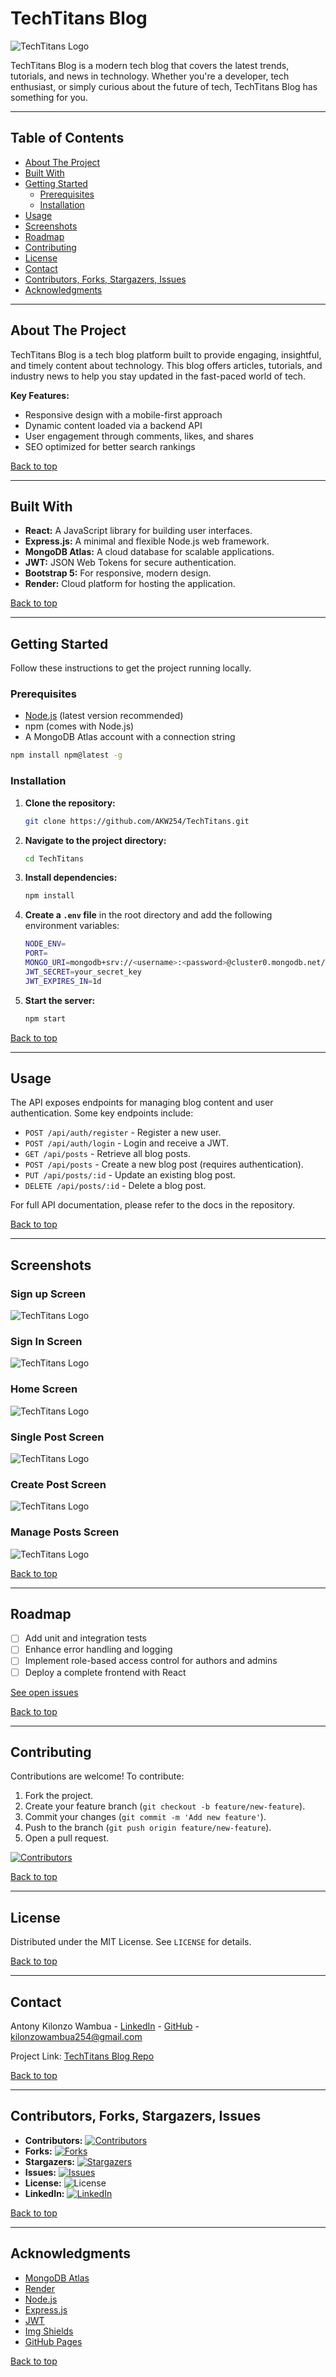 
# TechTitans Blog

![TechTitans Logo](Screenshots/home.png)

TechTitans Blog is a modern tech blog that covers the latest trends, tutorials, and news in technology. Whether you're a developer, tech enthusiast, or simply curious about the future of tech, TechTitans Blog has something for you.



---

## Table of Contents

- [About The Project](#about-the-project)
- [Built With](#built-with)
- [Getting Started](#getting-started)
  - [Prerequisites](#prerequisites)
  - [Installation](#installation)
- [Usage](#usage)
- [Screenshots](#screenshots)
- [Roadmap](#roadmap)
- [Contributing](#contributing)
- [License](#license)
- [Contact](#contact)
- [Contributors, Forks, Stargazers, Issues](#contributors-forks-stargazers-issues)
- [Acknowledgments](#acknowledgments)

---

## About The Project


TechTitans Blog is a tech blog platform built to provide engaging, insightful, and timely content about technology. This blog offers articles, tutorials, and industry news to help you stay updated in the fast-paced world of tech.

**Key Features:**
- Responsive design with a mobile-first approach
- Dynamic content loaded via a backend API
- User engagement through comments, likes, and shares
- SEO optimized for better search rankings

[Back to top](#table-of-contents)

---

## Built With

- **React:** A JavaScript library for building user interfaces.
- **Express.js:** A minimal and flexible Node.js web framework.
- **MongoDB Atlas:** A cloud database for scalable applications.
- **JWT:** JSON Web Tokens for secure authentication.
- **Bootstrap 5:** For responsive, modern design.
- **Render:** Cloud platform for hosting the application.

[Back to top](#table-of-contents)

---

## Getting Started

Follow these instructions to get the project running locally.

### Prerequisites

- [Node.js](https://nodejs.org/) (latest version recommended)
- npm (comes with Node.js)
- A MongoDB Atlas account with a connection string

```sh
npm install npm@latest -g
```

### Installation

1. **Clone the repository:**

   ```sh
   git clone https://github.com/AKW254/TechTitans.git
   ```

2. **Navigate to the project directory:**

   ```sh
   cd TechTitans
   ```

3. **Install dependencies:**

   ```sh
   npm install
   ```

4. **Create a `.env` file** in the root directory and add the following environment variables:

   ```sh
   NODE_ENV=
   PORT=
   MONGO_URI=mongodb+srv://<username>:<password>@cluster0.mongodb.net/TechTitansBlog?retryWrites=true&w=majority
   JWT_SECRET=your_secret_key
   JWT_EXPIRES_IN=1d
   ```

5. **Start the server:**

   ```sh
   npm start
   ```

[Back to top](#table-of-contents)

---

## Usage

The API exposes endpoints for managing blog content and user authentication. Some key endpoints include:

- `POST /api/auth/register` - Register a new user.
- `POST /api/auth/login` - Login and receive a JWT.
- `GET /api/posts` - Retrieve all blog posts.
- `POST /api/posts` - Create a new blog post (requires authentication).
- `PUT /api/posts/:id` - Update an existing blog post.
- `DELETE /api/posts/:id` - Delete a blog post.

For full API documentation, please refer to the docs in the repository.

[Back to top](#table-of-contents)

---

## Screenshots

### Sign up Screen
![TechTitans Logo](Screenshots/signup.png)
### Sign In Screen
![TechTitans Logo](Screenshots/login.png)
### Home Screen
![TechTitans Logo](Screenshots/home.png)
### Single Post  Screen
![TechTitans Logo](Screenshots/singlepost.png)
### Create Post Screen
![TechTitans Logo](Screenshots/createpost.png)
### Manage Posts Screen
![TechTitans Logo](Screenshots/managepost.png)


[Back to top](#table-of-contents)

---

## Roadmap

- [ ] Add unit and integration tests
- [ ] Enhance error handling and logging
- [ ] Implement role-based access control for authors and admins
- [ ] Deploy a complete frontend with React

[See open issues](https://github.com/AKW254/TechTitans/issues)

[Back to top](#table-of-contents)

---

## Contributing

Contributions are welcome! To contribute:

1. Fork the project.
2. Create your feature branch (`git checkout -b feature/new-feature`).
3. Commit your changes (`git commit -m 'Add new feature'`).
4. Push to the branch (`git push origin feature/new-feature`).
5. Open a pull request.

[![Contributors](https://contrib.rocks/image?repo=AKW254/TechTitans)](https://github.com/AKW254/TechTitans/graphs/contributors)

[Back to top](#table-of-contents)

---

## License

Distributed under the MIT License. See `LICENSE` for details.

[Back to top](#table-of-contents)

---

## Contact

Antony Kilonzo Wambua - [LinkedIn](https://www.linkedin.com/in/antony-wambua-293459265/) - [GitHub](https://github.com/AKW254) - kilonzowambua254@gmail.com

Project Link: [TechTitans Blog Repo](https://github.com/AKW254/TechTitans)

[Back to top](#table-of-contents)

---

## Contributors, Forks, Stargazers, Issues

- **Contributors:** [![Contributors](https://contrib.rocks/image?repo=AKW254/TechTitans)](https://github.com/AKW254/TechTitans/graphs/contributors)
- **Forks:** [![Forks](https://img.shields.io/github/forks/AKW254/TechTitans?style=social)](https://github.com/AKW254/TechTitans/network/members)
- **Stargazers:** [![Stargazers](https://img.shields.io/github/stars/AKW254/TechTitans?style=social)](https://github.com/AKW254/TechTitans/stargazers)
- **Issues:** [![Issues](https://img.shields.io/github/issues/AKW254/TechTitans)](https://github.com/AKW254/TechTitans/issues)
- **License:** ![License](https://img.shields.io/badge/License-MIT-blue.svg)
- **LinkedIn:** [![LinkedIn](https://img.shields.io/badge/LinkedIn-Antony-blue)](https://www.linkedin.com/in/antony-wambua-293459265)

[Back to top](#table-of-contents)

---

## Acknowledgments

- [MongoDB Atlas](https://www.mongodb.com/atlas)
- [Render](https://render.com/)
- [Node.js](https://nodejs.org/)
- [Express.js](https://expressjs.com/)
- [JWT](https://jwt.io/)
- [Img Shields](https://shields.io/)
- [GitHub Pages](https://pages.github.com/)

[Back to top](#table-of-contents)
```


